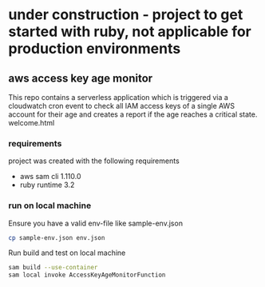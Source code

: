 # under construction - project to get started with ruby, not applicable for production environments

## aws access key age monitor

This repo contains a serverless application which is triggered via a cloudwatch cron event to check all IAM access keys of a single AWS account for their age and creates a report if the age reaches a critical state.
welcome.html

### requirements
project was created with the following requirements

- aws sam cli 1.110.0
- ruby runtime 3.2

### run on local machine
Ensure you have a valid env-file like sample-env.json
```bash
cp sample-env.json env.json
```
Run build and test on local machine
```bash
sam build --use-container
sam local invoke AccessKeyAgeMonitorFunction
```

